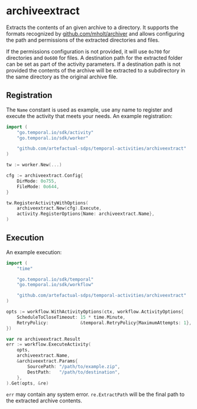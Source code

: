 # archiveextract

Extracts the contents of an given archive to a directory. It supports the
formats recognized by [github.com/mholt/archiver] and allows configuring the
path and permissions of the extracted directories and files.

If the permissions configuration is not provided, it will use `0o700` for
directories and `0o600` for files. A destination path for the extracted folder
can be set as part of the activity parameters. If a destination path is not
provided the contents of the archive will be extracted to a subdirectory in the
same directory as the original archive file.

## Registration

The `Name` constant is used as example, use any name to register and execute
the activity that meets your needs. An example registration:

```go
import (
	"go.temporal.io/sdk/activity"
	"go.temporal.io/sdk/worker"

	"github.com/artefactual-sdps/temporal-activities/archiveextract"
)

tw := worker.New(...)

cfg := archiveextract.Config{
    DirMode: 0o755,
    FileMode: 0o644,
}

tw.RegisterActivityWithOptions(
    archiveextract.New(cfg).Execute,
    activity.RegisterOptions{Name: archiveextract.Name},
)
```

## Execution

An example execution:

```go
import (
    "time"

    "go.temporal.io/sdk/temporal"
    "go.temporal.io/sdk/workflow"

    "github.com/artefactual-sdps/temporal-activities/archiveextract"
)

opts := workflow.WithActivityOptions(ctx, workflow.ActivityOptions{
    ScheduleToCloseTimeout: 15 * time.Minute,
    RetryPolicy:            &temporal.RetryPolicy{MaximumAttempts: 1},
})

var re archiveextract.Result
err := workflow.ExecuteActivity(
    opts,
    archiveextract.Name,
    &archiveextract.Params{
        SourcePath: "/path/to/example.zip",
		DestPath:   "/path/to/destination",
    },
).Get(opts, &re)
```

`err` may contain any system error. `re.ExtractPath` will be the final path to
the extracted archive contents.

[github.com/mholt/archiver]: https://pkg.go.dev/github.com/mholt/archiver/v4
